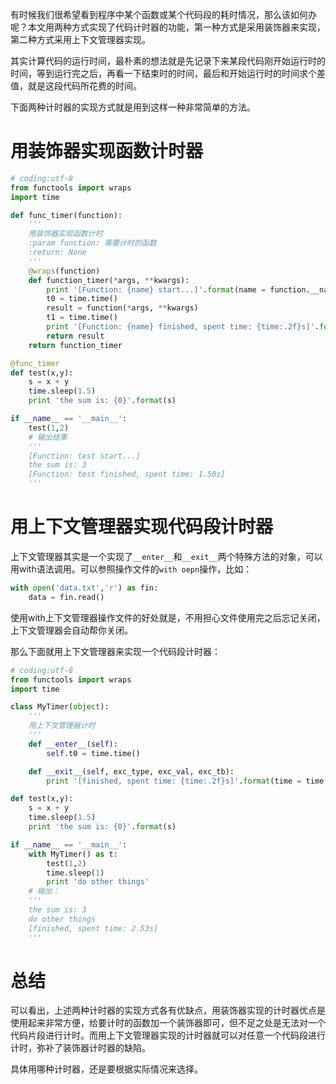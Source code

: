 有时候我们很希望看到程序中某个函数或某个代码段的耗时情况，那么该如何办呢？本文用两种方式实现了代码计时器的功能，第一种方式是采用装饰器来实现，第二种方式采用上下文管理器实现。

其实计算代码的运行时间，最朴素的想法就是先记录下来某段代码刚开始运行时的时间，等到运行完之后，再看一下结束时的时间，最后和开始运行时的时间求个差值，就是这段代码所花费的时间。

下面两种计时器的实现方式就是用到这样一种非常简单的方法。

# 用装饰器实现函数计时器

```python
# coding:utf-8
from functools import wraps
import time

def func_timer(function):
    '''
    用装饰器实现函数计时
    :param function: 需要计时的函数
    :return: None
    '''
    @wraps(function)
    def function_timer(*args, **kwargs):
        print '[Function: {name} start...]'.format(name = function.__name__)
        t0 = time.time()
        result = function(*args, **kwargs)
        t1 = time.time()
        print '[Function: {name} finished, spent time: {time:.2f}s]'.format(name = function.__name__,time = t1 - t0)
        return result
    return function_timer

@func_timer
def test(x,y):
    s = x + y
    time.sleep(1.5)
    print 'the sum is: {0}'.format(s)

if __name__ == '__main__':
    test(1,2)
    # 输出结果
    '''
    [Function: test start...]
    the sum is: 3
    [Function: test finished, spent time: 1.50s]
    '''
```

# 用上下文管理器实现代码段计时器

上下文管理器其实是一个实现了`__enter__`和`__exit__`两个特殊方法的对象，可以用with语法调用。可以参照操作文件的`with oepn`操作，比如：

```python
with open('data.txt','r') as fin:
    data = fin.read()
```

使用with上下文管理器操作文件的好处就是，不用担心文件使用完之后忘记关闭，上下文管理器会自动帮你关闭。

那么下面就用上下文管理器来实现一个代码段计时器：

```python
# coding:utf-8
from functools import wraps
import time

class MyTimer(object):
    '''
    用上下文管理器计时
    '''
    def __enter__(self):
        self.t0 = time.time()

    def __exit__(self, exc_type, exc_val, exc_tb):
        print '[finished, spent time: {time:.2f}s]'.format(time = time.time() - self.t0)

def test(x,y):
    s = x + y
    time.sleep(1.5)
    print 'the sum is: {0}'.format(s)

if __name__ == '__main__':
    with MyTimer() as t:
        test(1,2)
        time.sleep(1)
        print 'do other things'
    # 输出：
    '''
    the sum is: 3
    do other things
    [finished, spent time: 2.53s]
    '''
```

# 总结

可以看出，上述两种计时器的实现方式各有优缺点，用装饰器实现的计时器优点是使用起来非常方便，给要计时的函数加一个装饰器即可，但不足之处是无法对一个代码片段进行计时。而用上下文管理器实现的计时器就可以对任意一个代码段进行计时，弥补了装饰器计时器的缺陷。

具体用哪种计时器，还是要根据实际情况来选择。
